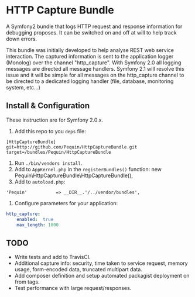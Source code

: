 HTTP Capture Bundle
===================
A Symfony2 bundle that logs HTTP request and response information for debugging proposes. It can be switched on and off at will to help track down errors.

This bundle was initially developed to help analyse REST web service interaction. The captured information is sent to the application logger (Monolog) over the channel "http_capture". With Symfony 2.0 all logging messages are directed all message handlers. Symfony 2.1 will resolve this issue and it will be simple for all messages on the http_capture channel to be directed to a dedicated logging handler (file, database, monitoring system, etc...)

Install & Configuration
-----------------------
These instruction are for Symfony 2.0.x.

1. Add this repo to you `deps` file:
```
[HttpCaptureBundle]
git=http://github.com/Pequin/HttpCaptureBundle.git
target=/bundles/Pequin/HttpCaptureBundle
```
1. Run `./bin/vendors install`.
1. Add to `AppKernel.php` in the `registerBundles()` function:
    new Pequin\HttpCaptureBundle\HttpCaptureBundle(),
1. Add to `autoload.php`:
```
'Pequin'           => __DIR__.'/../vendor/bundles',
```
1. Configure parameters for your application:
```yaml
http_capture:
    enabled:  true
    max_length: 1000
```

TODO
----
* Write tests and add to TravisCI.
* Additional capture info: security, time taken to service request, memory usage, form-encoded data, truncated multipart data.
* Add composer definition and setup automated packagist deployment on from tags.
* Test performance with large request/responses.

